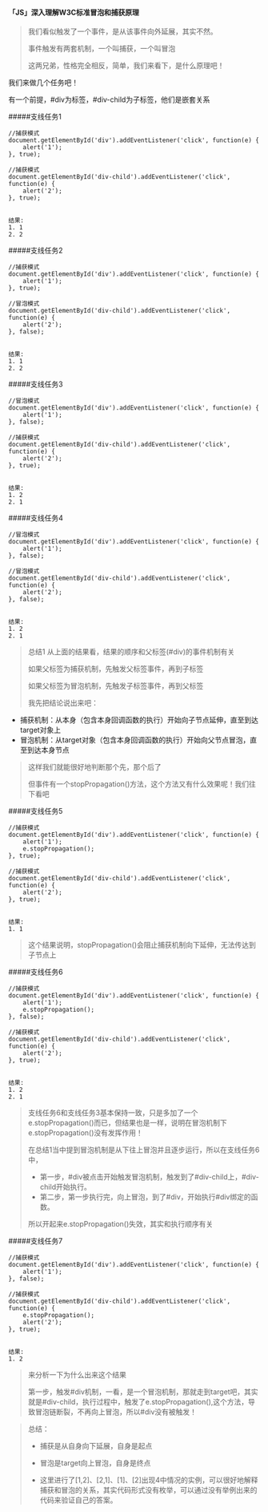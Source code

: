 #### 「JS」深入理解W3C标准冒泡和捕获原理

> 我们看似触发了一个事件，是从该事件向外延展，其实不然。
>
> 事件触发有两套机制，一个叫捕获，一个叫冒泡
>
> 这两兄弟，性格完全相反，简单，我们来看下，是什么原理吧！

我们来做几个任务吧！

有一个前提，#div为标签，#div-child为子标签，他们是嵌套关系

#####支线任务1
```
//捕获模式
document.getElementById('div').addEventListener('click', function(e) {
	alert('1');
}, true);

//捕获模式
document.getElementById('div-child').addEventListener('click', function(e) {
	alert('2');
}, true);
	
```

```
结果:
1. 1
2. 2

```

#####支线任务2
```
//捕获模式 
document.getElementById('div').addEventListener('click', function(e) {
	alert('1');
}, true);

//冒泡模式
document.getElementById('div-child').addEventListener('click', function(e) {
	alert('2');
}, false);
	
```

```
结果:
1. 1
2. 2

```


#####支线任务3
```
//冒泡模式
document.getElementById('div').addEventListener('click', function(e) {
	alert('1');
}, false);

//捕获模式
document.getElementById('div-child').addEventListener('click', function(e) {
	alert('2');
}, true);
	
```

```
结果:
1. 2
2. 1

```

#####支线任务4
```
//冒泡模式
document.getElementById('div').addEventListener('click', function(e) {
	alert('1');
}, false);

//冒泡模式
document.getElementById('div-child').addEventListener('click', function(e) {
	alert('2');
}, false);
	
```

```
结果:
1. 2
2. 1

```
> 总结1
> 从上面的结果看，结果的顺序和父标签(#div)的事件机制有关
> 
> 如果父标签为捕获机制，先触发父标签事件，再到子标签
> 
> 如果父标签为冒泡机制，先触发子标签事件，再到父标签
> 
> 我先把结论说出来吧：
> 
* 捕获机制：从本身（包含本身回调函数的执行）开始向子节点延伸，直至到达target对象上
* 冒泡机制：从target对象（包含本身回调函数的执行）开始向父节点冒泡，直至到达本身节点
>
> 这样我们就能很好地判断那个先，那个后了
>
> 但事件有一个stopPropagation()方法，这个方法又有什么效果呢！我们往下看吧

#####支线任务5
```
//捕获模式
document.getElementById('div').addEventListener('click', function(e) {
	alert('1');
	e.stopPropagation();
}, true);

//捕获模式
document.getElementById('div-child').addEventListener('click', function(e) {
	alert('2');
}, true);
	
```

```
结果:
1. 1

```

> 这个结果说明，stopPropagation()会阻止捕获机制向下延伸，无法传达到子节点上

#####支线任务6
```
//捕获模式
document.getElementById('div').addEventListener('click', function(e) {
	alert('1');
	e.stopPropagation();
}, false);

//捕获模式
document.getElementById('div-child').addEventListener('click', function(e) {
	alert('2');
}, true);
	
```

```
结果:
1. 2
2. 1

```
> 支线任务6和支线任务3基本保持一致，只是多加了一个e.stopPropagation()而已，但结果也是一样，说明在冒泡机制下e.stopPropagation()没有发挥作用！
>
> 在总结1当中提到冒泡机制是从下往上冒泡并且逐步运行，所以在支线任务6中，
> 
> * 第一步，#div被点击开始触发冒泡机制，触发到了#div-child上，#div-child开始执行。
> * 第二步，第一步执行完，向上冒泡，到了#div，开始执行#div绑定的函数。
> 
> 所以开起来e.stopPropagation()失效，其实和执行顺序有关


#####支线任务7
```
//捕获模式
document.getElementById('div').addEventListener('click', function(e) {
	alert('1');
}, false);

//捕获模式
document.getElementById('div-child').addEventListener('click', function(e) {
	e.stopPropagation();
	alert('2');
}, true);
	
```

```
结果:
1. 2

```
> 来分析一下为什么出来这个结果
> 
> 第一步，触发#div机制，一看，是一个冒泡机制，那就走到target吧，其实就是#div-child，执行过程中，触发了e.stopPropagation(),这个方法，导致冒泡链断裂，不再向上冒泡，所以#div没有被触发！


> 总结：
> 
> * 捕获是从自身向下延展，自身是起点
> 
> * 冒泡是target向上冒泡，自身是终点
> 
> * 这里进行了[1,2]、[2,1]、[1]、[2]出现4中情况的实例，可以很好地解释捕获和冒泡的关系，其实代码形式没有枚举，可以通过没有举例出来的代码来验证自己的答案。




























